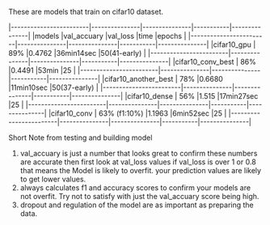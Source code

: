 These are models that train on cifar10 dataset.

|------------------------|---------------|---------------|-----------|---------------|
|models                  |val_accuary    |val_loss       |time       |epochs         |
|------------------------|---------------|---------------|-----------|---------------|
|cifar10_gpu             | 89%           |0.4762         |36min14sec |50(41-early)   |
|------------------------|---------------|---------------|-----------|---------------|
|cifar10_conv_best       | 86%           |0.4491         |53min      |25             |
|------------------------|---------------|---------------|-----------|---------------|
|cifar10_another_best    | 78%           |0.6680         |11min10sec |50(37-early)   |
|------------------------|---------------|---------------|-----------|---------------|
|cifar10_dense           | 56%           |1.515          |17min27sec |25             |
|------------------------|---------------|---------------|-----------|---------------|
|cifar10_conv            | 63% (f1:10%)  |1.1963         |6min52sec  |25             |
|------------------------|---------------|---------------|-----------|---------------|

Short Note from testing and building model
1. val_accuary is just a number that looks great to confirm these numbers are accurate then first look at val_loss values if val_loss is over 1 or 0.8 that means the Model is likely to overfit. your prediction values are likely to get lower values. 
2. always calculates f1 and accuracy scores to confirm your models are not overfit. Try not to satisfy with just the val_accuary score being high.
3. dropout and regulation of the model are as important as preparing the data. 